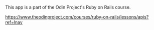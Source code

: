 This app is a part of the Odin Project's Ruby on Rails course.

https://www.theodinproject.com/courses/ruby-on-rails/lessons/apis?ref=lnav